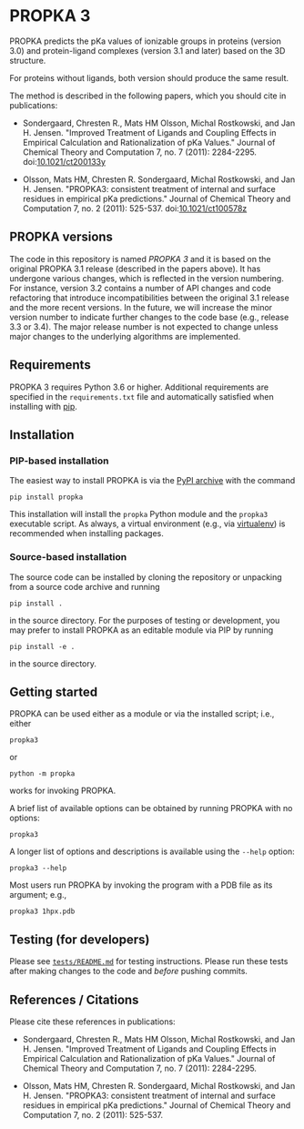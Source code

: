 # PROPKA 3

PROPKA predicts the pKa values of ionizable groups in proteins
(version 3.0) and protein-ligand complexes (version 3.1 and later)
based on the 3D structure.

For proteins without ligands, both version should produce the same result.

The method is described in the following papers, which you should cite
in publications:

* Sondergaard, Chresten R., Mats HM Olsson, Michal Rostkowski, and Jan H. Jensen. "Improved Treatment of Ligands and Coupling Effects in Empirical Calculation and Rationalization of pKa Values." Journal of Chemical Theory and Computation 7, no. 7 (2011): 2284-2295. doi:[10.1021/ct200133y](https://doi.org/10.1021/ct200133y)

* Olsson, Mats HM, Chresten R. Sondergaard, Michal Rostkowski, and Jan H. Jensen. "PROPKA3: consistent treatment of internal and surface residues in empirical pKa predictions." Journal of Chemical Theory and Computation 7, no. 2 (2011): 525-537. doi:[10.1021/ct100578z](https://doi.org/10.1021/ct100578z)

## PROPKA versions

The code in this repository is named _PROPKA 3_ and it is based on the original PROPKA 3.1 release (described in the papers above). It has undergone various changes, which is reflected in the version numbering. For instance, version 3.2 contains a number of API changes and code refactoring that introduce incompatibilities between the original 3.1 release and the more recent versions. In the future, we will increase the minor version number to indicate further changes to the code base (e.g., release 3.3 or 3.4). The major release number is not expected to change unless major changes to the underlying algorithms are implemented.

## Requirements

PROPKA 3 requires Python 3.6 or higher.  Additional requirements are specified in the `requirements.txt` file and automatically satisfied when installing with [pip](https://pip.pypa.io).

## Installation

### PIP-based installation

The easiest way to install PROPKA is via the [PyPI archive](https://pypi.org/project/PROPKA/) with the command

    pip install propka

This installation will install the `propka` Python module and the `propka3` executable script.
As always, a virtual environment (e.g., via [virtualenv](https://pypi.org/project/virtualenv/)) is recommended when installing packages.

### Source-based installation

The source code can be installed by cloning the repository or unpacking from a source code archive and running

    pip install .

in the source directory.
For the purposes of testing or development, you may prefer to install PROPKA as an editable module via PIP by running

    pip install -e .

in the source directory.

## Getting started

PROPKA can be used either as a module or via the installed script; i.e., either

    propka3

or

    python -m propka

works for invoking PROPKA.

A brief list of available options can be obtained by running PROPKA with no options:

    propka3

A longer list of options and descriptions is available using the `--help` option:

    propka3 --help

Most users run PROPKA by invoking the program with a PDB file as its argument; e.g.,

    propka3 1hpx.pdb

## Testing (for developers)

Please see [`tests/README.md`](tests/README.md) for testing instructions.
Please run these tests after making changes to the code and _before_ pushing commits.


## References / Citations

Please cite these references in publications:

* Sondergaard, Chresten R., Mats HM Olsson, Michal Rostkowski, and Jan H. Jensen. "Improved Treatment of Ligands and Coupling Effects in Empirical Calculation and Rationalization of pKa Values." Journal of Chemical Theory and Computation 7, no. 7 (2011): 2284-2295.

* Olsson, Mats HM, Chresten R. Sondergaard, Michal Rostkowski, and Jan H. Jensen. "PROPKA3: consistent treatment of internal and surface residues in empirical pKa predictions." Journal of Chemical Theory and Computation 7, no. 2 (2011): 525-537.
